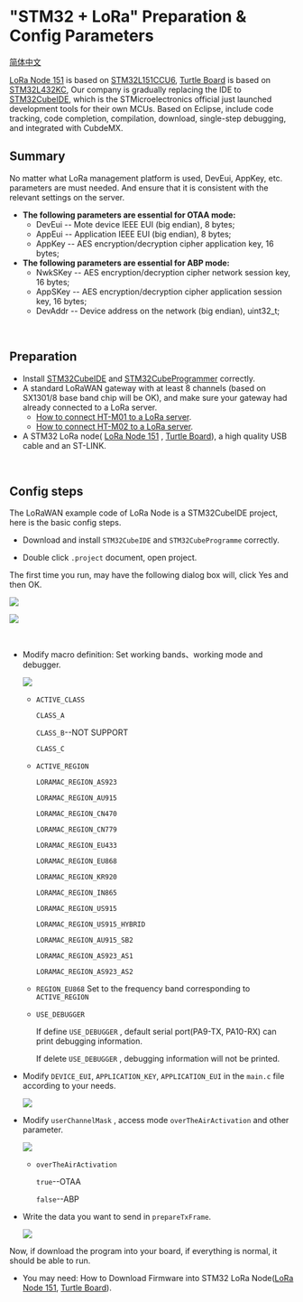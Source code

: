 # "STM32 + LoRa" Preparation & Config Parameters
[简体中文](https://heltec-automation.readthedocs.io/zh_CN/latest/stm32/lorawan/config_parameter.html)

[LoRa Node 151](https://heltec.org/project/lora-node-151/) is based on [STM32L151CCU6](https://www.st.com/resource/en/datasheet/stm32l151cc.pdf), [Turtle Board](https://heltec.org/project/turtle-board/) is based on [STM32L432KC](https://www.st.com/resource/en/datasheet/stm32l432KC.pdf), Our company is gradually replacing the IDE to [STM32CubeIDE](https://www.st.com/en/development-tools/stm32cubeide.html), which is the STMicroelectronics official just launched development tools for their own MCUs. Based on Eclipse, include code tracking, code completion, compilation, download, single-step debugging, and integrated with CubdeMX.

## Summary

No matter what LoRa management platform is used, DevEui, AppKey, etc. parameters are must needed. And ensure that it is consistent with the relevant settings on the server.

- **The following parameters are essential for OTAA mode:**
  - DevEui -- Mote device IEEE EUI (big endian), 8 bytes;
  - AppEui -- Application IEEE EUI (big endian), 8 bytes;
  - AppKey -- AES encryption/decryption cipher application key, 16 bytes;
- **The following parameters are essential for ABP mode:**
  - NwkSKey -- AES encryption/decryption cipher network session key, 16 bytes;
  - AppSKey -- AES encryption/decryption cipher application session key, 16 bytes;
  - DevAddr -- Device address on the network (big endian), uint32_t;

&nbsp;

## Preparation

- Install [STM32CubeIDE](https://www.st.com/zh/development-tools/stm32cubeide.html#get-software) and [STM32CubeProgrammer](https://www.st.com/zh/development-tools/stm32cubeprog.html) correctly.
- A standard LoRaWAN gateway with at least 8 channels (based on SX1301/8 base band chip will be OK), and make sure your gateway had already connected to a LoRa server.
  - [How to connect HT-M01 to a LoRa server](https://heltec-automation-docs.readthedocs.io/en/latest/gateway/ht-m01/connect_to_server.html).
  - [How to connect HT-M02 to a LoRa server](https://heltec-automation-docs.readthedocs.io/en/latest/gateway/ht-m02_4g/quick_start_4g.html#connect-to-lora-server).
- A STM32 LoRa node( [LoRa Node 151](https://heltec.org/project/lora-node-151/) , [Turtle Board](https://heltec.org/project/turtle-board/)), a high quality USB cable and an ST-LINK.

&nbsp;

## Config steps

The LoRaWAN example code of LoRa Node is a STM32CubeIDE project, here is the basic config steps.

- Download and install `STM32CubeIDE` and `STM32CubeProgramme` correctly.

- Double click `.project` document, open project.

The first time you run, may have the following dialog box will, click Yes and then OK.

![](img/config_parameter/01.png)

![](img/config_parameter/02.png)

&nbsp;

- Modify macro definition: Set working bands、working mode and debugger.


  ![](img/config_parameter/03.png)

  - `ACTIVE_CLASS`

    `CLASS_A`

    `CLASS_B`--NOT SUPPORT

    `CLASS_C`

   - `ACTIVE_REGION`

     `LORAMAC_REGION_AS923`

     `LORAMAC_REGION_AU915`

     `LORAMAC_REGION_CN470`

     `LORAMAC_REGION_CN779`

     `LORAMAC_REGION_EU433`

     `LORAMAC_REGION_EU868`

     `LORAMAC_REGION_KR920`

     `LORAMAC_REGION_IN865`

     `LORAMAC_REGION_US915`

     `LORAMAC_REGION_US915_HYBRID`

     `LORAMAC_REGION_AU915_SB2`

     `LORAMAC_REGION_AS923_AS1`

     `LORAMAC_REGION_AS923_AS2`

   - `REGION_EU868`
     Set to the frequency band corresponding to `ACTIVE_REGION`

   - `USE_DEBUGGER` 

     If define `USE_DEBUGGER` , default serial port(PA9-TX, PA10-RX) can print debugging information.

     If delete `USE_DEBUGGER` , debugging information will not be printed.

- Modify `DEVICE_EUI`, `APPLICATION_KEY`, `APPLICATION_EUI` in the `main.c` file according to your needs.

  ![](img/config_parameter/04.png)

- Modify `userChannelMask` ,  access mode `overTheAirActivation` and other parameter.

  ![](img/config_parameter/05.png)

  - `overTheAirActivation`

    `true`--OTAA

    `false`--ABP

- Write the data you want to send in `prepareTxFrame`.

  ![](img/config_parameter/06.png)
  
  

Now, if download the program into your board, if everything is normal, it should be able to run.

- You may need: How to Download Firmware into STM32 LoRa Node([LoRa Node 151](https://heltec-automation-docs.readthedocs.io/en/latest/stm32/lora_node_151/download_firmware.html), [Turtle Board](https://heltec-automation-docs.readthedocs.io/en/latest/stm32/turtle_board/download_firmware.html)).
